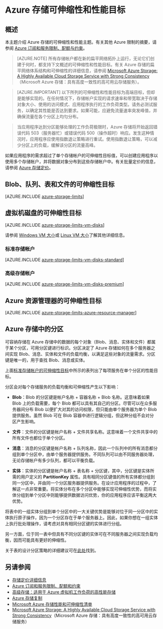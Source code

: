 <properties 
   pageTitle="Azure 存储可伸缩性和性能目标 |Azure"
   description="了解有关 Azure 存储帐户的可伸缩性和性能目标的信息，包括标准和高级存储账户的容量、请求速率以及入站和出站带宽。了解每个 Azure 存储服务中各分区的性能目标。"
   services="storage"
   documentationCenter="na"
   authors="robinsh"
   manager="carmonm"
   editor="na" />  

<tags 
   ms.service="storage"
   ms.date="08/03/2016"
   wacn.date="" />

# Azure 存储可伸缩性和性能目标

## 概述

本主题介绍 Azure 存储的可伸缩性和性能主题。有关其他 Azure 限制的摘要，请参阅 [Azure 订阅和服务限制、配额与约束](/documentation/articles/azure-subscription-service-limits/)。

>[AZURE.NOTE] 所有存储帐户都在新的扁平网络拓扑上运行，无论它们创建于何时，都支持下文概述的可伸缩性和性能目标。有关 Azure 存储的扁平网络体系结构和可伸缩性的详细信息，请参阅 [Microsoft Azure Storage: A Highly Available Cloud Storage Service with Strong Consistency](http://blogs.msdn.com/b/windowsazurestorage/archive/2011/11/20/windows-azure-storage-a-highly-available-cloud-storage-service-with-strong-consistency.aspx)（Microsoft Azure 存储：具有高度一致性的高可用云存储服务）。

>[AZURE.IMPORTANT] 以下所列的可伸缩性和性能目标为高端目标，但却是能够实现的。在任何情况下，存储帐户实现的请求速率和带宽取决于存储对象大小、使用的访问模式、应用程序执行的工作负荷类型。请务必测试服务，以确定其性能是否达到要求。如果可能，应避免流量速率突发峰值，并确保流量在各个分区上均匀分布。

>当应用程序达到分区能够处理的工作负荷极限时，Azure 存储将开始返回错误代码 503（服务器忙）或错误代码 500（操作超时）响应。发生这种情况时，应用程序应使用指数退让策略进行重试。使用指数退让策略，可以减少分区上的负载，缓解该分区的流量高峰。

如果应用程序的需求超过了单个存储帐户的可伸缩性目标值，可以创建应用程序以使用多个存储帐户，并将数据对象分布到这些存储帐户中。有关批量定价的信息，请参阅 [Azure 存储定价](/pricing/details/storage/)。


## Blob、队列、表和文件的可伸缩性目标

[AZURE.INCLUDE [azure-storage-limits](../../includes/azure-storage-limits.md)]

## 虚拟机磁盘的可伸缩性目标

[AZURE.INCLUDE [azure-storage-limits-vm-disks](../../includes/azure-storage-limits-vm-disks.md)]

请参阅 [Windows VM 大小](/documentation/articles/virtual-machines-windows-sizes/)或 [Linux VM 大小](/documentation/articles/virtual-machines-linux-sizes/)了解其他详细信息。

### 标准存储帐户

[AZURE.INCLUDE [azure-storage-limits-vm-disks-standard](../../includes/azure-storage-limits-vm-disks-standard.md)]

### 高级存储帐户

[AZURE.INCLUDE [azure-storage-limits-vm-disks-premium](../../includes/azure-storage-limits-vm-disks-premium.md)]

## Azure 资源管理器的可伸缩性目标

[AZURE.INCLUDE [azure-storage-limits-azure-resource-manager](../../includes/azure-storage-limits-azure-resource-manager.md)]

## Azure 存储中的分区

可容纳存储在 Azure 存储中的数据的每个对象（Blob、消息、实体和文件）都属于某个分区，可用分区键进行标识。分区决定了 Azure 存储如何在多个服务器之间实现 Blob、消息、实体和文件的负载均衡，以满足这些对象的流量需求。分区键是唯一的，用于查找 Blob、消息或实体。

上面[标准存储帐户的可伸缩性目标](#standard-storage-accounts)中所示的表列出了每项服务在单个分区的性能目标。

分区会对每个存储服务的负载均衡和可伸缩性产生以下影响：

- **Blob**：Blob 的分区键是帐户名称 + 容器名称 + Blob 名称。这意味着如果 Blob 上的负载需要，每个 Blob 都可以具有其自己的分区。尽管可以在众多服务器间分布 Blob 以便扩大对其的访问权限，但只能由单个服务器为单个 Blob 提供服务。虽然 Blob 可在 Blob 容器中进行逻辑分组，但这种分组不会对分区产生影响。

- **文件**：文件的分区键是帐户名称 + 文件共享名称。这意味着一个文件共享中的所有文件也都位于单个分区。

- **消息**：消息的分区键是帐户名称 + 队列名称，因此一个队列中的所有消息都分组到单个分区中，由单个服务器提供服务。不同队列可以由不同服务器处理，无论存储帐户有多少队列，都可以平衡负载。

- **实体**：实体的分区键是帐户名称 + 表名称 + 分区键，其中，分区键是实体所需的用户定义的 **PartitionKey** 属性。具有相同分区键值的所有实体都分组到同一分区中，并由同一个分区服务器提供服务。在设计应用程序的过程中，了解这一点非常重要。将实体分布在多个分区中能够实现可伸缩性优势，而将实体分组到单个分区中则能够提供数据访问优势，你的应用程序应该平衡这两大优势。

将表中的一组实体分组到单个分区中的一大关键优势是能够对位于同一分区中的实体执行原子操作，因为一个分区存在于单个服务器上。因此，如果你想在一组实体上执行批处理操作，请考虑对具有相同分区键的实体进行分组。

另一方面，位于同一表中但具有不同分区键的实体可在不同服务器之间实现负载均衡，因而可能具有更好的伸缩性。

关于表的设计分区策略的详细建议可在[此处](https://msdn.microsoft.com/zh-cn/library/azure/hh508997.aspx)找到。

## 另请参阅

- [存储定价详细信息](/pricing/details/storage/)
- [Azure 订阅和服务限制、配额和约束](/documentation/articles/azure-subscription-service-limits/)
- [高级存储：适用于 Azure 虚拟机工作负荷的高性能存储](/documentation/articles/storage-premium-storage/)
- [Azure 存储复制](/documentation/articles/storage-redundancy/)
- [Microsoft Azure 存储性能和可伸缩性清单](/documentation/articles/storage-performance-checklist/)
- [Microsoft Azure Storage: A Highly Available Cloud Storage Service with Strong Consistency](http://blogs.msdn.com/b/windowsazurestorage/archive/2011/11/20/windows-azure-storage-a-highly-available-cloud-storage-service-with-strong-consistency.aspx)（Microsoft Azure 存储：具有高度一致性的高可用云存储服务）

<!---HONumber=Mooncake_Quality_Review_1118_2016-->